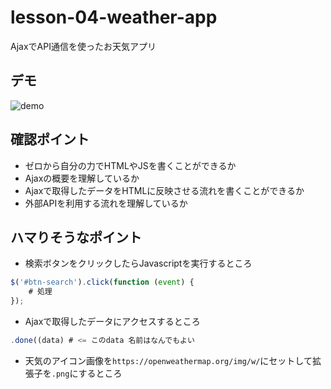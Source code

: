 # lesson-04-weather-app
AjaxでAPI通信を使ったお天気アプリ

## デモ

![demo](https://user-images.githubusercontent.com/15668732/42520213-b0d63fac-84a0-11e8-9366-857720c8e21e.png)

## 確認ポイント

- ゼロから自分の力でHTMLやJSを書くことができるか
- Ajaxの概要を理解しているか
- Ajaxで取得したデータをHTMLに反映させる流れを書くことができるか
- 外部APIを利用する流れを理解しているか

## ハマりそうなポイント

- 検索ボタンをクリックしたらJavascriptを実行するところ

```js
$('#btn-search').click(function (event) {
    # 処理
});
```

- Ajaxで取得したデータにアクセスするところ

```js
.done((data) # <= このdata 名前はなんでもよい
```

- 天気のアイコン画像を`https://openweathermap.org/img/w/`にセットして拡張子を`.png`にするところ
